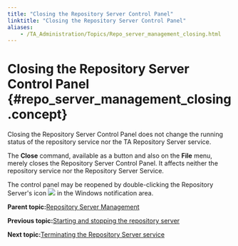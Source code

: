 ```yaml
--- 
title: "Closing the Repository Server Control Panel"
linktitle: "Closing the Repository Server Control Panel"
aliases: 
    - /TA_Administration/Topics/Repo_server_management_closing.html
---
```

# Closing the Repository Server Control Panel {#repo_server_management_closing .concept}

Closing the Repository Server Control Panel does not change the running status of the repository service nor the TA Repository Server service.

The **Close** command, available as a button and also on the **File** menu, merely closes the Repository Server Control Panel. It affects neither the repository service nor the Repository Server Service.

The control panel may be reopened by double-clicking the Repository Server's icon ![](../Images/admin_RS_icn_RSrunning.png) in the Windows notification area.

**Parent topic:**[Repository Server Management](../../TA_Administration/Topics/Repo_server_management.html)

**Previous topic:**[Starting and stopping the repository server](../../TA_Administration/Topics/Repo_server_management_starting_stopping.html)

**Next topic:**[Terminating the Repository Server service](../../TA_Administration/Topics/Repo_server_management_terminating.html)

